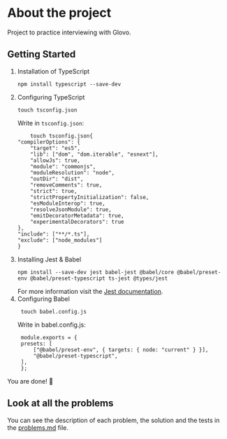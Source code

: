 # About the project
Project to practice interviewing with Glovo. 

## Getting Started
1. Installation of TypeScript
	```
	npm install typescript --save-dev
	```
2. Configuring TypeScript
	```
	touch tsconfig.json
	```
	Write in `tsconfig.json`:
	```
        touch tsconfig.json{
    "compilerOptions": {
        "target": "es5",
        "lib": ["dom", "dom.iterable", "esnext"],
        "allowJs": true,
        "module": "commonjs",
        "moduleResolution": "node",
        "outDir": "dist",
        "removeComments": true,
        "strict": true,
        "strictPropertyInitialization": false,
        "esModuleInterop": true,
        "resolveJsonModule": true,
        "emitDecoratorMetadata": true,
        "experimentalDecorators": true
    },
    "include": ["**/*.ts"],
    "exclude": ["node_modules"]
    }
	```
3. Installing Jest & Babel 
    ```
    npm install --save-dev jest babel-jest @babel/core @babel/preset-env @babel/preset-typescript ts-jest @types/jest
    ```
    For more information visit the [Jest documentation](https://jestjs.io/docs/getting-started). 
4. Configuring Babel
   ```
    touch babel.config.js
   ```
   Write in babel.config.js: 
   ```
    module.exports = {
    presets: [
        ["@babel/preset-env", { targets: { node: "current" } }],
        "@babel/preset-typescript",
    ],
    };
   ```

You are done! 🎉

## Look at all the problems
 You can see the description of each problem, the solution and the tests in the [problems.md](problems.md) file.
